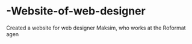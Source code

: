 # -Website-of-web-designer
Created a website for web designer Maksim, who works at the Roformat agen

